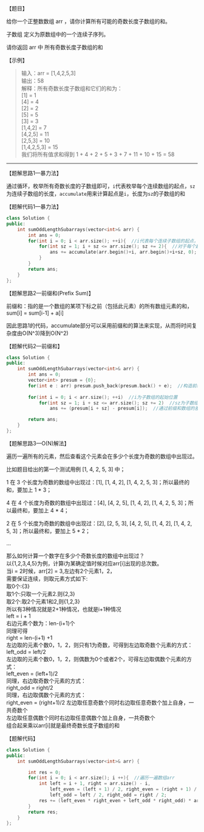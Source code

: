 【题目】

给你一个正整数数组 arr ，请你计算所有可能的奇数长度子数组的和。

子数组 定义为原数组中的一个连续子序列。

请你返回 arr 中 所有奇数长度子数组的和 

【示例】

> 输入：arr = [1,4,2,5,3]  
> 输出：58  
> 解释：所有奇数长度子数组和它们的和为：  
> [1] = 1  
> [4] = 4  
> [2] = 2  
> [5] = 5  
> [3] = 3  
> [1,4,2] = 7  
> [4,2,5] = 11  
> [2,5,3] = 10  
> [1,4,2,5,3] = 15  
> 我们将所有值求和得到 1 + 4 + 2 + 5 + 3 + 7 + 11 + 10 + 15 = 58

---

【题解思路1—暴力法】

通过循环，枚举所有奇数长度的子数组即可，`i`代表枚举每个连续数组的起点，`sz`为连续子数组的长度，`accumulate`用来计算起点是`i`，长度为`sz`的子数组的和

【题解代码1—暴力法】

```c++
class Solution {
public:
    int sumOddLengthSubarrays(vector<int>& arr) {
        int ans = 0;
        for(int i = 0; i < arr.size(); ++i){  //i代表每个连续子数组的起点，起点可以是arr中的所有值
            for(int sz = 1; i + sz <= arr.size(); sz += 2){  //对于每个起点i，sz为连续子数组的长度，只可能按照奇数变化，并且连续子数组的长度不能超过arr的长度[i+sz-1 < arr.size()]
                ans += accumulate(arr.begin()+i, arr.begin()+i+sz, 0);  //使用accumulate函数累加子数组的大小，并累加到结果中
            }
        }
        return ans;
    }
};
```

【题解思路2—前缀和(Prefix Sum)】

前缀和：指的是一个数组的某项下标之前（包括此元素）的所有数组元素的和，sum[i] = sum[i-1] + a[i]

因此思路1的代码，accumulate部分可以采用前缀和的算法来实现，从而将时间复杂度由O(N^3)降到O(N^2)

【题解代码2—前缀和】

```c++
class Solution {
public:
    int sumOddLengthSubarrays(vector<int>& arr) {
        int ans = 0;
        vector<int> presum = {0};
        for(int e : arr) presum.push_back(presum.back() + e);  //构造前缀和数组presum
        
        for(int i = 0; i < arr.size(); ++i)  //i为子数组的起始位置
            for(int sz = 1; i + sz <= arr.size(); sz += 2)  //sz为子数组的长度
                ans += (presum[i + sz] - presum[i]);  //通过前缀和数组的差，来计算奇数长度连续子数组的和

        return ans;
    }
};
```

【题解思路3—O(N)解法】

遍历一遍所有的元素，然后查看这个元素会在多少个长度为奇数的数组中出现过。

比如题目给出的第一个测试用例 [1, 4, 2, 5, 3] 中；

1 在 3 个长度为奇数的数组中出现过：[1], [1, 4, 2], [1, 4, 2, 5, 3]；所以最终的和，要加上 1 * 3；

4 在 4 个长度为奇数的数组中出现过：[4], [4, 2, 5], [1, 4, 2], [1, 4, 2, 5, 3]；所以最终和，要加上 4 * 4；

2 在 5 个长度为奇数的数组中出现过：[2], [2, 5, 3], [4, 2, 5], [1, 4, 2], [1, 4, 2, 5, 3]；所以最终和，要加上 5 * 2；

...

那么如何计算一个数字在多少个奇数长度的数组中出现过？  
以{1,2,3,4,5}为例，计算i为某确定值时候对应arr[i]出现的总次数。  
当i = 2时候，arr[2] = 3,左边有2个元素1，2，  
需要保证连续，则取元素方式如下:  
取0个:{3}  
取1个:只取一个元素2.则{2,3}  
取2个:取2个元素1和2,则{1,2,3}  
所以有3种情况就是2+1种情况，也就是i+1种情况  
left = i + 1  
右边元素个数为：len-(i+1)个  
同理可得  
right = len-(i+1) +1  
左边取的元素个数0，1，2，则只有1为奇数，可得到左边取奇数个元素的方式：  
left_odd = left/2  
左边取的元素个数0，1，2，则偶数为0个或者2个，可得左边取偶数个元素的方式：  
left_even = (left+1)/2  
同理，右边取奇数个元素的方式：  
right_odd = right/2  
同理，右边取偶数个元素的方式：  
right_even = (right+1)/2
左边取任意奇数个同时右边取任意奇数个加上自身，一共奇数个  
左边取任意偶数个同时右边取任意偶数个加上自身，一共奇数个  
组合起来乘以arr[i]就是最终奇数长度子数组的和

【题解代码】

```c++
class Solution {
public:
    int sumOddLengthSubarrays(vector<int>& arr) {

        int res = 0;
        for(int i = 0; i < arr.size(); i ++){  //遍历一遍数组arr
            int left = i + 1, right = arr.size() - i,
                left_even = (left + 1) / 2, right_even = (right + 1) / 2,
                left_odd = left / 2, right_odd = right / 2;
            res += (left_even * right_even + left_odd * right_odd) * arr[i];
        }
        return res;
    }
};
```

